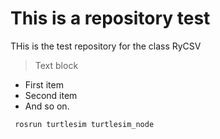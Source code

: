 # This is a repository test

THis is the test repository for the class RyCSV

>
> Text block
>

-    First item
-    Second item
-    And so on.

<code> rosrun turtlesim turtlesim_node </code>
